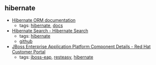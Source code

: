 hibernate
---
* [Hibernate ORM documentation]( http://hibernate.org/orm/documentation/)
    * tags: [hibernate](../tags/hibernate.md), [docs](../tags/docs.md)
* [Hibernate Search - Hibernate Search](http://hibernate.org/search/)
    * tags: [hibernate](../tags/hibernate.md)
    * [github](https://github.com/hibernate/hibernate-search)
* [JBoss Enterprise Application Platform Component Details - Red Hat Customer Portal](https://access.redhat.com/articles/112673)
    * tags: [jboss-eap](../tags/jboss-eap.md), [resteasy](../tags/resteasy.md), [hibernate](../tags/hibernate.md)
